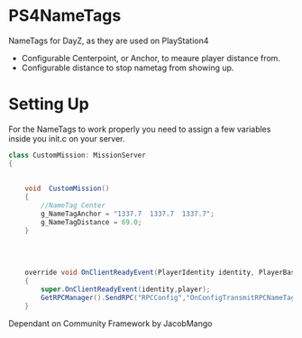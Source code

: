 # PS4NameTags
NameTags  for DayZ, as they are used on PlayStation4
- Configurable Centerpoint, or  Anchor, to  meaure player distance from.
- Configurable distance to stop nametag from showing up.

# Setting Up
For the NameTags to work properly you need to assign a few variables inside you init.c on your server.

```java
class CustomMission: MissionServer
{
	
	
	void  CustomMission()
	{
		//NameTag Center
		g_NameTagAnchor = "1337.7  1337.7  1337.7";
		g_NameTagDistance = 69.0;
	}
	
	
	
	
	override void OnClientReadyEvent(PlayerIdentity identity, PlayerBase player)
	{
		super.OnClientReadyEvent(identity,player);
		GetRPCManager().SendRPC("RPCConfig","OnConfigTransmitRPCNameTag",new Param2<vector,float>(g_NameTagAnchor,g_NameTagDistance),false,identity);
	}	
```

Dependant on Community Framework by JacobMango
